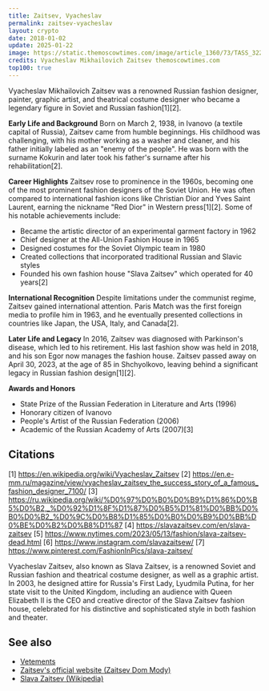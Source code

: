 ```yaml
---
title: Zaitsev, Vyacheslav
permalink: zaitsev-vyacheslav
layout: crypto
date: 2018-01-02
update: 2025-01-22
image: https://static.themoscowtimes.com/image/article_1360/73/TASS_32216133.jpg
credits: Vyacheslav Mikhailovich Zaitsev themoscowtimes.com
top100: true
---
```


Vyacheslav Mikhailovich Zaitsev was a renowned Russian fashion designer, painter, graphic artist, and theatrical costume designer who became a legendary figure in Soviet and Russian fashion[1][2].

**Early Life and Background**
Born on March 2, 1938, in Ivanovo (a textile capital of Russia), Zaitsev came from humble beginnings. His childhood was challenging, with his mother working as a washer and cleaner, and his father initially labeled as an "enemy of the people". He was born with the surname Kokurin and later took his father's surname after his rehabilitation[2].

**Career Highlights**
Zaitsev rose to prominence in the 1960s, becoming one of the most prominent fashion designers of the Soviet Union. He was often compared to international fashion icons like Christian Dior and Yves Saint Laurent, earning the nickname "Red Dior" in Western press[1][2]. Some of his notable achievements include:

- Became the artistic director of an experimental garment factory in 1962
- Chief designer at the All-Union Fashion House in 1965
- Designed costumes for the Soviet Olympic team in 1980
- Created collections that incorporated traditional Russian and Slavic styles
- Founded his own fashion house "Slava Zaitsev" which operated for 40 years[2]

**International Recognition**
Despite limitations under the communist regime, Zaitsev gained international attention. Paris Match was the first foreign media to profile him in 1963, and he eventually presented collections in countries like Japan, the USA, Italy, and Canada[2].

**Later Life and Legacy**
In 2016, Zaitsev was diagnosed with Parkinson's disease, which led to his retirement. His last fashion show was held in 2018, and his son Egor now manages the fashion house. Zaitsev passed away on April 30, 2023, at the age of 85 in Shchyolkovo, leaving behind a significant legacy in Russian fashion design[1][2].

**Awards and Honors**
- State Prize of the Russian Federation in Literature and Arts (1996)
- Honorary citizen of Ivanovo
- People's Artist of the Russian Federation (2006)
- Academic of the Russian Academy of Arts (2007)[3]

## Citations

[1] https://en.wikipedia.org/wiki/Vyacheslav_Zaitsev
[2] https://en.e-mm.ru/magazine/view/vyacheslav_zaitsev_the_success_story_of_a_famous_fashion_designer_7100/
[3] https://ru.wikipedia.org/wiki/%D0%97%D0%B0%D0%B9%D1%86%D0%B5%D0%B2,_%D0%92%D1%8F%D1%87%D0%B5%D1%81%D0%BB%D0%B0%D0%B2_%D0%9C%D0%B8%D1%85%D0%B0%D0%B9%D0%BB%D0%BE%D0%B2%D0%B8%D1%87
[4] https://slavazaitsev.com/en/slava-zaitsev
[5] https://www.nytimes.com/2023/05/13/fashion/slava-zaitsev-dead.html
[6] https://www.instagram.com/slavazaitsew/
[7] https://www.pinterest.com/FashionInPics/slava-zaitsev/

Vyacheslav Zaitsev, also known as Slava Zaitsev, is a renowned Soviet and Russian fashion and theatrical costume designer, as well as a graphic artist. In 2003, he designed attire for Russia's First Lady, Lyudmila Putina, for her state visit to the United Kingdom, including an audience with Queen Elizabeth II is the CEO and creative director of the Slava Zaitsev fashion house, celebrated for his distinctive and sophisticated style in both fashion and theater.

## See also

+ [Vetements](vetements)
+ [Zaitsev's official website (Zaitsev Dom Mody)](http://www.zaitsev.info/)
+ [Slava Zaitsev (Wikipedia)](https://en.wikipedia.org/wiki/Slava_Zaitsev)
